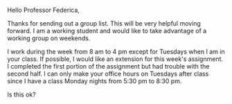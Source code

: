 Hello Professor Federica,

Thanks for sending out a group list. This will be very helpful moving forward. I am a working student and would like to take advantage of a working group on weekends. 

I work during the week from 8 am to 4 pm except for Tuesdays when I am in your class. If possible, I would like an extension for this week's assignment. I completed the first portion of the assignment but had trouble with the second half. I can only make your office hours on Tuesdays after class since I have a class Monday nights from 5:30 pm to 8:30 pm.

Is this ok?  
